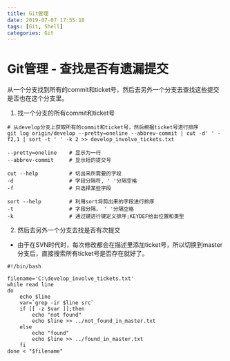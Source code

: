 ```yaml
---
title: Git管理
date: 2019-07-07 17:55:18
tags: [Git, Shell]
categories: Git
---
```


# Git管理 - 查找是否有遗漏提交

从一个分支找到所有的commit和ticket号，然后去另外一个分支去查找这些提交是否也在这个分支里。

1. 找一个分支的所有commit和ticket号
```
# 从develop分支上获取所有的commit和ticket号，然后根据ticket号进行排序
git log origin/develop --pretty=oneline --abbrev-commit | cut -d' ' -f2,1 | sort -t ' ' -k 2 >> develop_involve_tickets.txt

--pretty=oneline    # 显示为一行
--abbrev-commit     # 显示短的提交号

cut --help          # 切出来所需要的字段 
-d                  # 字段分隔符, ' '分隔空格
-f                  # 只选择某些字段

sort --help         # 利用sort将剪出来的字段进行排序
-t                  # 字段分隔， ' '分隔空格
-k                  # 通过键进行键定义排序;KEYDEF给出位置和类型
```

 2. 然后去另外一个分支去找是否有次提交

* 由于在SVN时代时，每次修改都会在描述里添加ticket号，所以切换到master分支后，直接搜索所有ticket号是否存在就好了。
```
#!/bin/bash

filename='C:\develop_involve_tickets.txt'
while read line
do
    echo $line
    var=`grep -ir $line src`
    if [[ -z $var ]];then
        echo "not found"
        echo $line >> ../not_found_in_master.txt
    else
        echo "found"
        echo $line >> ../found_in_master.txt
    fi
done < "$filename"
```




 